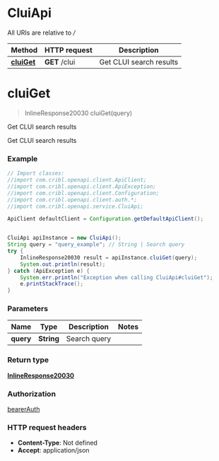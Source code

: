 # CluiApi

All URIs are relative to */*

Method | HTTP request | Description
------------- | ------------- | -------------
[**cluiGet**](CluiApi.md#cluiGet) | **GET** /clui | Get CLUI search results

<a name="cluiGet"></a>
# **cluiGet**
> InlineResponse20030 cluiGet(query)

Get CLUI search results

Get CLUI search results

### Example
```java
// Import classes:
//import com.cribl.openapi.client.ApiClient;
//import com.cribl.openapi.client.ApiException;
//import com.cribl.openapi.client.Configuration;
//import com.cribl.openapi.client.auth.*;
//import com.cribl.openapi.service.CluiApi;

ApiClient defaultClient = Configuration.getDefaultApiClient();


CluiApi apiInstance = new CluiApi();
String query = "query_example"; // String | Search query
try {
    InlineResponse20030 result = apiInstance.cluiGet(query);
    System.out.println(result);
} catch (ApiException e) {
    System.err.println("Exception when calling CluiApi#cluiGet");
    e.printStackTrace();
}
```

### Parameters

Name | Type | Description  | Notes
------------- | ------------- | ------------- | -------------
 **query** | **String**| Search query |

### Return type

[**InlineResponse20030**](InlineResponse20030.md)

### Authorization

[bearerAuth](../README.md#bearerAuth)

### HTTP request headers

 - **Content-Type**: Not defined
 - **Accept**: application/json

